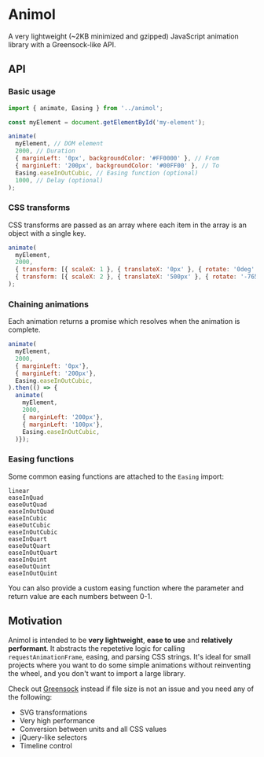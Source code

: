 # Animol

A very lightweight (~2KB minimized and gzipped) JavaScript animation library with a Greensock-like API.

## API

### Basic usage
```javascript
import { animate, Easing } from '../animol';

const myElement = document.getElementById('my-element');

animate(
  myElement, // DOM element
  2000, // Duration
  { marginLeft: '0px', backgroundColor: '#FF0000' }, // From
  { marginLeft: '200px', backgroundColor: '#00FF00' }, // To
  Easing.easeInOutCubic, // Easing function (optional)
  1000, // Delay (optional)
);
```

### CSS transforms
CSS transforms are passed as an array where each item in the array is an object with a single key.

```javascript
animate(
  myElement,
  2000,
  { transform: [{ scaleX: 1 }, { translateX: '0px' }, { rotate: '0deg' }] },
  { transform: [{ scaleX: 2 }, { translateX: '500px' }, { rotate: '-765deg' }] },
);
```

### Chaining animations
Each animation returns a promise which resolves when the animation is complete.
```javascript
animate(
  myElement,
  2000,
  { marginLeft: '0px'},
  { marginLeft: '200px'},
  Easing.easeInOutCubic,
).then(() => {
  animate(
    myElement,
    2000,
    { marginLeft: '200px'},
    { marginLeft: '100px'},
    Easing.easeInOutCubic,
  )});
```

### Easing functions
Some common easing functions are attached to the `Easing` import:
```
linear
easeInQuad
easeOutQuad
easeInOutQuad
easeInCubic
easeOutCubic
easeInOutCubic
easeInQuart
easeOutQuart
easeInOutQuart
easeInQuint
easeOutQuint
easeInOutQuint
```

You can also provide a custom easing function where the parameter and return value are each numbers between 0-1.

## Motivation
Animol is intended to be **very lightweight**, **ease to use** and **relatively performant**. It abstracts the repetetive logic for calling `requestAnimationFrame`, easing, and parsing CSS strings. It's ideal for small projects where you want to do some simple animations without reinventing the wheel, and you don't want to import a large library.

Check out [Greensock](https://greensock.com/) instead if file size is not an issue and you need any of the following:
 * SVG transformations
 * Very high performance
 * Conversion between units and all CSS values
 * jQuery-like selectors
 * Timeline control
